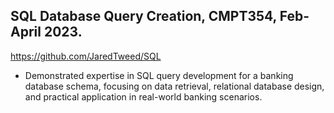 ## SQL Database Query Creation, CMPT354, Feb-April 2023. 
https://github.com/JaredTweed/SQL
* Demonstrated expertise in SQL query development for a banking database schema, focusing on data retrieval, relational database design, and practical application in real-world banking scenarios.
